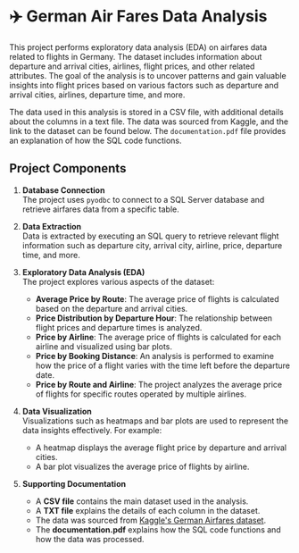 # ✈️ German Air Fares Data Analysis

This project performs exploratory data analysis (EDA) on airfares data related to flights in Germany. The dataset includes information about departure and arrival cities, airlines, flight prices, and other related attributes. The goal of the analysis is to uncover patterns and gain valuable insights into flight prices based on various factors such as departure and arrival cities, airlines, departure time, and more.

The data used in this analysis is stored in a CSV file, with additional details about the columns in a text file. The data was sourced from Kaggle, and the link to the dataset can be found below. The `documentation.pdf` file provides an explanation of how the SQL code functions.

## Project Components

1. **Database Connection**  
   The project uses `pyodbc` to connect to a SQL Server database and retrieve airfares data from a specific table.

2. **Data Extraction**  
   Data is extracted by executing an SQL query to retrieve relevant flight information such as departure city, arrival city, airline, price, departure time, and more.

3. **Exploratory Data Analysis (EDA)**  
   The project explores various aspects of the dataset:
   - **Average Price by Route**: The average price of flights is calculated based on the departure and arrival cities.
   - **Price Distribution by Departure Hour**: The relationship between flight prices and departure times is analyzed.
   - **Price by Airline**: The average price of flights is calculated for each airline and visualized using bar plots.
   - **Price by Booking Distance**: An analysis is performed to examine how the price of a flight varies with the time left before the departure date.
   - **Price by Route and Airline**: The project analyzes the average price of flights for specific routes operated by multiple airlines.

4. **Data Visualization**  
   Visualizations such as heatmaps and bar plots are used to represent the data insights effectively. For example:
   - A heatmap displays the average flight price by departure and arrival cities.
   - A bar plot visualizes the average price of flights by airline.

5. **Supporting Documentation**  
   - A **CSV file** contains the main dataset used in the analysis.
   - A **TXT file** explains the details of each column in the dataset.
   - The data was sourced from [Kaggle's German Airfares dataset](https://www.kaggle.com/datasets/darjand/domestic-german-air-fares/data).
   - The **documentation.pdf** explains how the SQL code functions and how the data was processed.


